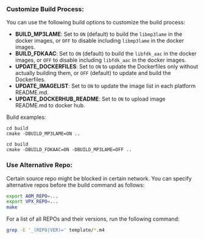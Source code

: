 
### Customize Build Process:   

You can use the following build options to customize the build process:   
- **BUILD_MP3LAME**: Set to ```ON``` (default) to build the ```libmp3lame``` in the docker images, or ```OFF``` to disable including ```libmp3lame``` in the docker images.    
- **BUILD_FDKAAC**: Set to ```ON``` (default) to build the ```libfdk_aac``` in the docker images, or ```OFF``` to disable including ```libfdk_aac``` in the docker images.  
- **UPDATE_DOCKERFILES**: Set to ```ON``` to update the Dockerfiles only without actually building them, or ```OFF``` (default) to update and build the Dockerfiles.   
- **UPDATE_IMAGELIST**: Set to ```ON``` to update the image list in each platform README.md.  
- **UPDATE_DOCKERHUB_README**: Set to ```ON``` to upload image README.md to docker hub.  

Build examples:   

```
cd build
cmake -DBUILD_MP3LAME=ON ..
```

```
cd build
cmake -DBUILD_FDKAAC=ON -DBUILD_MP3LAME=OFF ..
```

### Use Alternative Repo:

Certain source repo might be blocked in certain network. You can specify alternative repos before the build command as follows:

```bash
export AOM_REPO=...       
export VPX_REPO=...     
make
```

For a list of all REPOs and their versions, run the following command:

```bash
grep -E '_(REPO|VER)=' template/*.m4         
```
